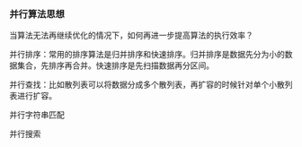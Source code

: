 ### 并行算法思想

当算法无法再继续优化的情况下，如何再进一步提高算法的执行效率？

并行排序：常用的排序算法是归并排序和快速排序。归并排序是数据先分为小的数据集合，先排序再合并。快速排序是先扫描数据再分区间。

并行查找：比如散列表可以将数据分成多个散列表，再扩容的时候针对单个小散列表进行扩容。

并行字符串匹配

并行搜索

